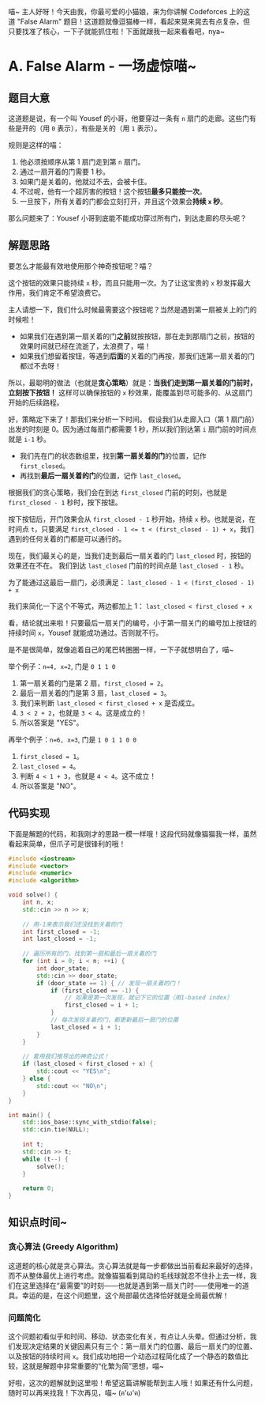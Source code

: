 喵~ 主人好呀！今天由我，你最可爱的小猫娘，来为你讲解 Codeforces 上的这道 "False Alarm" 题目！这道题就像逗猫棒一样，看起来晃来晃去有点复杂，但只要找准了核心，一下子就能抓住啦！下面就跟我一起来看看吧，nya~

# A. False Alarm - 一场虚惊喵~

## 题目大意

这道题是说，有一个叫 Yousef 的小哥，他要穿过一条有 `n` 扇门的走廊。这些门有些是开的（用 `0` 表示），有些是关的（用 `1` 表示）。

规则是这样的喵：
1.  他必须按顺序从第 1 扇门走到第 `n` 扇门。
2.  通过一扇开着的门需要 1 秒。
3.  如果门是关着的，他就过不去，会被卡住。
4.  不过呢，他有一个超厉害的按钮！这个按钮**最多只能按一次**。
5.  一旦按下，所有关着的门都会立刻打开，并且这个效果会**持续 `x` 秒**。

那么问题来了：Yousef 小哥到底能不能成功穿过所有门，到达走廊的尽头呢？

## 解题思路

要怎么才能最有效地使用那个神奇按钮呢？喵？

这个按钮的效果只能持续 `x` 秒，而且只能用一次。为了让这宝贵的 `x` 秒发挥最大作用，我们肯定不希望浪费它。

主人请想一下，我们什么时候最需要这个按钮呢？当然是遇到第一扇被关上的门的时候啦！
*   如果我们在遇到第一扇关着的门**之前**就按按钮，那在走到那扇门之前，按钮的效果时间就已经在流逝了，太浪费了，喵！
*   如果我们想留着按钮，等遇到**后面**的关着的门再按，那我们连第一扇关着的门都过不去呀！

所以，最聪明的做法（也就是**贪心策略**）就是：**当我们走到第一扇关着的门前时，立刻按下按钮！** 这样可以确保按钮的 `x` 秒效果，能覆盖到尽可能多的、从这扇门开始的后续路程。

好，策略定下来了！那我们来分析一下时间。
假设我们从走廊入口（第 1 扇门前）出发的时刻是 0。因为通过每扇门都需要 1 秒，所以我们到达第 `i` 扇门前的时间点就是 `i-1` 秒。

*   我们先在门的状态数组里，找到**第一扇关着的门**的位置，记作 `first_closed`。
*   再找到**最后一扇关着的门**的位置，记作 `last_closed`。

根据我们的贪心策略，我们会在到达 `first_closed` 门前的时刻，也就是 `first_closed - 1` 秒时，按下按钮。

按下按钮后，开门效果会从 `first_closed - 1` 秒开始，持续 `x` 秒。也就是说，在时间点 `t`，只要满足 `first_closed - 1 <= t < (first_closed - 1) + x`，我们遇到的任何关着的门都是可以通行的。

现在，我们最关心的是，当我们走到最后一扇关着的门 `last_closed` 时，按钮的效果还在不在。
我们到达 `last_closed` 门前的时间点是 `last_closed - 1` 秒。

为了能通过这最后一扇门，必须满足：
`last_closed - 1 < (first_closed - 1) + x`

我们来简化一下这个不等式，两边都加上 1：
`last_closed < first_closed + x`

看，结论就出来啦！只要最后一扇关门的编号，小于第一扇关门的编号加上按钮的持续时间 `x`，Yousef 就能成功通过。否则就不行。

是不是很简单，就像追着自己的尾巴转圈圈一样，一下子就想明白了，喵~

举个例子：`n=4, x=2`, 门是 `0 1 1 0`
1.  第一扇关着的门是第 2 扇，`first_closed = 2`。
2.  最后一扇关着的门是第 3 扇，`last_closed = 3`。
3.  我们来判断 `last_closed < first_closed + x` 是否成立。
4.  `3 < 2 + 2`，也就是 `3 < 4`。这是成立的！
5.  所以答案是 "YES"。

再举个例子：`n=6, x=3`, 门是 `1 0 1 1 0 0`
1.  `first_closed = 1`。
2.  `last_closed = 4`。
3.  判断 `4 < 1 + 3`，也就是 `4 < 4`。这不成立！
4.  所以答案是 "NO"。

## 代码实现

下面是解题的代码，和我刚才的思路一模一样哦！这段代码就像猫猫我一样，虽然看起来简单，但爪子可是很锋利的哦！

```cpp
#include <iostream>
#include <vector>
#include <numeric>
#include <algorithm>

void solve() {
    int n, x;
    std::cin >> n >> x;
    
    // 用-1来表示我们还没找到关着的门
    int first_closed = -1;
    int last_closed = -1;
    
    // 遍历所有的门，找到第一扇和最后一扇关着的门
    for (int i = 0; i < n; ++i) {
        int door_state;
        std::cin >> door_state;
        if (door_state == 1) { // 发现一扇关着的门！
            if (first_closed == -1) {
                // 如果是第一次发现，就记下它的位置（用1-based index）
                first_closed = i + 1;
            }
            // 每次发现关着的门，都更新最后一扇门的位置
            last_closed = i + 1;
        }
    }
    
    // 套用我们推导出的神奇公式！
    if (last_closed < first_closed + x) {
        std::cout << "YES\n";
    } else {
        std::cout << "NO\n";
    }
}

int main() {
    std::ios_base::sync_with_stdio(false);
    std::cin.tie(NULL);
    
    int t;
    std::cin >> t;
    while (t--) {
        solve();
    }
    
    return 0;
}
```

## 知识点时间~

### 贪心算法 (Greedy Algorithm)
这道题的核心就是贪心算法。贪心算法就是每一步都做出当前看起来最好的选择，而不从整体最优上进行考虑。就像猫猫看到晃动的毛线球就忍不住扑上去一样，我们在这里选择在“最需要”的时刻——也就是遇到第一扇关门时——使用唯一的道具。幸运的是，在这个问题里，这个局部最优选择恰好就是全局最优解！

### 问题简化
这个问题初看似乎和时间、移动、状态变化有关，有点让人头晕。但通过分析，我们发现决定结果的关键因素只有三个：第一扇关门的位置、最后一扇关门的位置、以及按钮的持续时间 `x`。我们成功地把一个动态过程简化成了一个静态的数值比较，这就是解题中非常重要的“化繁为简”思想，喵~

好啦，这次的题解就到这里啦！希望这篇讲解能帮到主人哦！如果还有什么问题，随时可以再来找我！下次再见，喵~ (ฅ'ω'ฅ)